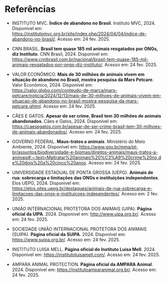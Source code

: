 # Referências

- INSTITUTO MVC. **Índice de abandono no Brasil**. Instituto MVC, 2024. Disponível em: <https://institutomvc.org.br/site/index.php/2024/04/04/indice-de-abandono-no-brasil/>. Acesso em: 24 fev. 2025.

- CNN BRASIL. **Brasil tem quase 185 mil animais resgatados por ONGs, diz Instituto**. CNN Brasil, 2024. Disponível em: <https://www.cnnbrasil.com.br/nacional/brasil-tem-quase-185-mil-animais-resgatados-por-ongs-diz-instituto/>. Acesso em: 24 fev. 2025.

- VALOR ECONÔMICO. **Mais de 30 milhões de animais vivem em situação de abandono no Brasil, mostra pesquisa da Mars Petcare**. Valor Econômico, 2024. Disponível em: <https://valor.globo.com/conteudo-de-marca/mars-petcare/noticia/2024/12/13/mais-de-30-milhoes-de-animais-vivem-em-situacao-de-abandono-no-brasil-mostra-pesquisa-da-mars-petcare.ghtml>. Acesso em: 24 fev. 2025.

- CÃES E GATOS. **Apesar de ser crime, Brasil tem 30 milhões de animais abandonados**. Cães e Gatos, 2024. Disponível em: <https://caesegatos.com.br/apesar-de-ser-crime-brasil-tem-30-milhoes-de-animais-abandonados/>. Acesso em: 24 fev. 2025.

- GOVERNO FEDERAL. **Maus-tratos a animais**. Ministério do Meio Ambiente, 2024. Disponível em: <https://www.gov.br/mma/pt-br/assuntos/biodiversidade-e-biomas/direitos-animais/maus-tratos-a-animais#:~:text=Maltratar%20animais%20%C3%A9%20crime%20no,de%20dois%20a%20cinco%20anos>. Acesso em: 24 fev. 2025.

- UNIVERSIDADE ESTADUAL DE PONTA GROSSA (UEPG). **Animais de rua: sobrecarga e limitações das ONGs e instituições independentes**. Elos UEPG, 2024. Disponível em: <https://elos.sites.uepg.br/destaques/animais-de-rua-sobrecarga-e-limitacoes-das-ongs-e-instituicoes-independentes/>. Acesso em: 2 fev. 2025.

- UNIÃO INTERNACIONAL PROTETORA DOS ANIMAIS (UIPA). **Página oficial da UIPA**. 2024. Disponível em: <http://www.uipa.org.br/>. Acesso em: 24 fev. 2025.

- SOCIEDADE UNIÃO INTERNACIONAL PROTETORA DOS ANIMAIS (SUIPA). **Página oficial da SUIPA**. 2024. Disponível em: <https://www.suipa.org.br/>. Acesso em: 24 fev. 2025.

- INSTITUTO LUISA MELL. **Página oficial do Instituto Luisa Mell**. 2024. Disponível em: <https://institutoluisamell.com/>. Acesso em: 24 fev. 2025.

- AMPARA ANIMAL PROTECTION. **Página oficial da AMPARA Animal**. 2024. Disponível em: <https://institutoamparanimal.org.br/>. Acesso em: 24 fev. 2025.

